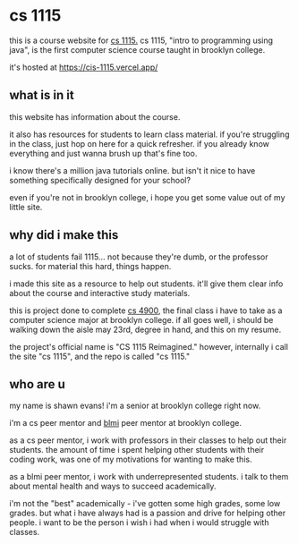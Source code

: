 # cs 1115
this is a course website for [cs 1115.](https://websql.brooklyn.cuny.edu/courses/ShowCourse.do?redirect=/acad/course_info.jsp&dsc=CISC.&crs_num=1115&div=U) cs 1115, "intro to programming using java", is the first computer science course taught in brooklyn college. 

it's hosted at https://cis-1115.vercel.app/


## what is in it
this website has information about the course.

it also has resources for students to learn class material. if you're struggling in the class, just hop on here for a quick refresher. if you already know everything and just wanna brush up that's fine too.

i know there's a million java tutorials online. but isn't it nice to have something specifically designed for your school?

even if you're not in brooklyn college, i hope you get some value out of my little site.

## why did i make this

a lot of students fail 1115... not because they're dumb, or the professor sucks. for material this hard, things happen. 

i made this site as a resource to help out students. it'll give them clear info about the course and interactive study materials.

this is project done to complete [cs 4900](https://www.sci.brooklyn.cuny.edu/4900/), the final class i have to take as a computer science major at brooklyn college. if all goes well, i should be walking down the aisle may 23rd, degree in hand, and this on my resume.

the project's official name is "CS 1115 Reimagined." however, internally i call the site "cs 1115", and the repo is called "cs 1115." 

## who are u
my name is shawn evans! i'm a senior at brooklyn college right now. 

i'm a cs peer mentor and [blmi](https://www.instagram.com/bcblmi/?hl=en) peer mentor at brooklyn college. 

as a cs peer mentor, i work with professors in their classes to help out their students. the amount of time i spent helping other students with their coding work, was one of my motivations for wanting to make this. 

as a blmi peer mentor, i work with underrepresented students. i talk to them about mental health and ways to succeed academically. 

i'm not the "best" academically - i've gotten some high grades, some low grades. but what i have always had is a passion and drive for helping other people. i want to be the person i wish i had when i would struggle with classes.

